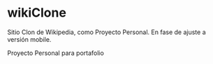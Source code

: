 # wikiClone
Sitio Clon de Wikipedia, como Proyecto Personal. En fase de ajuste a versión mobile.

Proyecto Personal para portafolio
